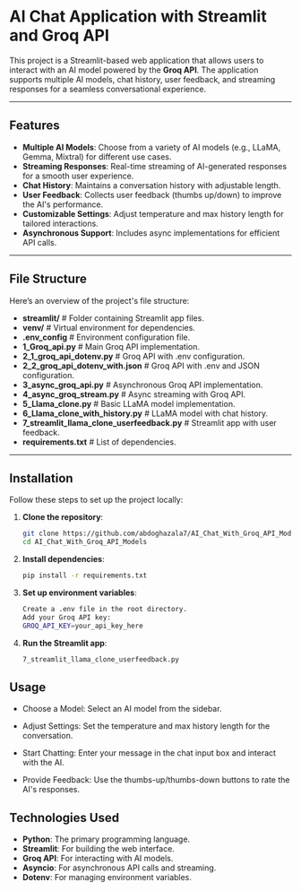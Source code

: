 # AI Chat Application with Streamlit and Groq API

This project is a Streamlit-based web application that allows users to interact with an AI model powered by the **Groq API**. The application supports multiple AI models, chat history, user feedback, and streaming responses for a seamless conversational experience.

---

## Features

- **Multiple AI Models**: Choose from a variety of AI models (e.g., LLaMA, Gemma, Mixtral) for different use cases.
- **Streaming Responses**: Real-time streaming of AI-generated responses for a smooth user experience.
- **Chat History**: Maintains a conversation history with adjustable length.
- **User Feedback**: Collects user feedback (thumbs up/down) to improve the AI's performance.
- **Customizable Settings**: Adjust temperature and max history length for tailored interactions.
- **Asynchronous Support**: Includes async implementations for efficient API calls.

---

## File Structure

Here’s an overview of the project's file structure:

- **streamlit/** # Folder containing Streamlit app files.
- **venv/** # Virtual environment for dependencies.
- **.env_config** # Environment configuration file.
- **1_Groq_api.py** # Main Groq API implementation.
- **2_1_groq_api_dotenv.py** # Groq API with .env configuration.
- **2_2_groq_api_dotenv_with.json** # Groq API with .env and JSON configuration.
- **3_async_groq_api.py** # Asynchronous Groq API implementation.
- **4_async_groq_stream.py** # Async streaming with Groq API.
- **5_Llama_clone.py** # Basic LLaMA model implementation.
- **6_Llama_clone_with_history.py** # LLaMA model with chat history.
- **7_streamlit_llama_clone_userfeedback.py** # Streamlit app with user feedback.
- **requirements.txt** # List of dependencies.

---

## Installation

Follow these steps to set up the project locally:

1. **Clone the repository**:
   ```bash
   git clone https://github.com/abdoghazala7/AI_Chat_With_Groq_API_Models.git
   cd AI_Chat_With_Groq_API_Models

2. **Install dependencies**:
   ```bash
   pip install -r requirements.txt

3. **Set up environment variables**:
   ```bash
   Create a .env file in the root directory.
   Add your Groq API key:
   GROQ_API_KEY=your_api_key_here

5. **Run the Streamlit app**:
   ```bash
   7_streamlit_llama_clone_userfeedback.py

## Usage
- Choose a Model: Select an AI model from the sidebar.

- Adjust Settings: Set the temperature and max history length for the conversation.

- Start Chatting: Enter your message in the chat input box and interact with the AI.

- Provide Feedback: Use the thumbs-up/thumbs-down buttons to rate the AI's responses.   
   
## Technologies Used

- **Python**: The primary programming language.
- **Streamlit**: For building the web interface.
- **Groq API**: For interacting with AI models.
- **Asyncio**: For asynchronous API calls and streaming.
- **Dotenv**: For managing environment variables.
